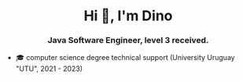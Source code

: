 <h1 align="center">Hi 👋, I'm Dino</h1>
<h3 align="center">Java Software Engineer, level 3 received. </h3>

- 🎓 computer science degree technical support (University Uruguay "UTU", 2021 - 2023)
